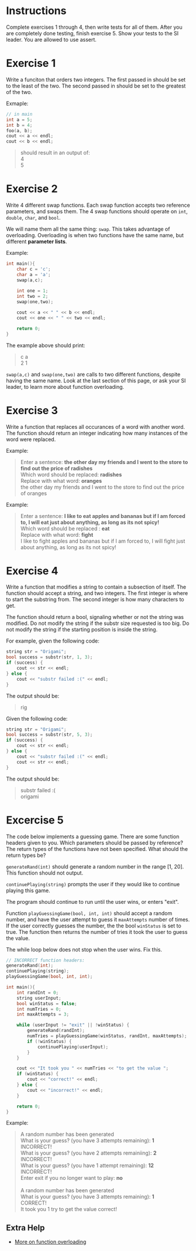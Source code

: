 # Instructions

Complete exercises 1 through 4, then write tests for all of them.
After you are completely done testing, finish exercise 5.
Show your tests to the SI leader.
You are allowed to use assert.


# Exercise 1

Write a funciton that orders two integers.
The first passed in should be set to the least of the two.
The second passed in should be set to the greatest of the two.

Exmaple:
```c++ 
// in main
int a = 5;
int b = 4;
foo(a, b);
cout << a << endl;
cout << b << endl;
```
> should result in an output of: <br>
> 4<br>
> 5


# Exercise 2

Write 4 different swap functions.
Each swap function accepts two reference parameters, and swaps them.
The 4 swap functions should operate on ``int``, ``double``, ``char``, and ``bool``.

We will name them all the same thing: ``swap``.
This takes advantage of overloading.
Overloading is when two functions have the same name, but different **parameter lists**.

Example:
```c++
int main(){
	char c = 'c';
	char a = 'a';
	swap(a,c);
	
	int one = 1;
	int two = 2;
	swap(one,two);

	cout << a << " " << b << endl;
	cout << one << " " << two << endl;

	return 0;
}
```
The example above should print:

> c a<br>
> 2 1

`swap(a,c)` and `swap(one,two)` are calls to two different functions, despite having the same name.
Look at the last section of this page, or ask your SI leader, to learn more about function overloading.


# Exercise 3

Write a function that replaces all occurances of a word with another word.
The function should return an integer indicating how many instances of the word were replaced.

Example:
> Enter a sentence: **the other day my friends and I went to the store to find out the price of radishes**<br>
> Which word should be replaced:  **radishes**<br>
> Replace with what word: **oranges**<br>
> the other day my friends and I went to the store to find out the price of oranges

Example:
> Enter a sentence: **I like to eat apples and bananas but if I am forced to, I will eat just about anything, as long as its not spicy!**<br>
> Which word should be replaced : **eat**<br>
> Replace with what word: **fight** <br>
> I like to fight apples and bananas but if I am forced to, I will fight just about anything, as long as its not spicy!


# Exercise 4

Write a function that modifies a string to contain a subsection of itself.
The function should accept a string, and two integers.
The first integer is where to start the substring from.
The second integer is how many characters to get.

The function should return a bool, signaling whether or not the string was modified.
Do not modify the string if the substr size requested is too big.
Do not modify the string if the starting position is inside the string.

For example, given the following code:

```c++
string str = "Origami";
bool success = substr(str, 1, 3);
if (success) {
    cout << str << endl;
} else {
    cout << "substr failed :(" << endl;
}
```

The output should be:

> rig

Given the following code:

```c++
string str = "Origami";
bool success = substr(str, 5, 3);
if (success) {
    cout << str << endl;
} else {
    cout << "substr failed :(" << endl;
    cout << str << endl;
}
```

The output should be:

> substr failed :(<br>
> origami

# Excercise 5

The code below implements a guessing game.
There are some function headers given to you.
Which parameters should be passed by reference?
The return types of the functions have not been specified. 
What should the return types be?

`generateRand(int)` should generate a random number in the range [1, 20].
This function should not output.

`continuePlaying(string)` prompts the user if they would like to continue playing this game.

The program should continue to run until the user wins, or enters "exit".

Function `playGuessingGame(bool, int, int)` should accept a random number,
and have the user attempt to guess it `maxAttempts` number of times.
If the user correctly guesses the number, the the bool `winStatus` is set to true.
The function then returns the number of tries it took the user to guess the value.

The while loop below does not stop when the user wins.
Fix this.


```c++
// INCORRECT function headers:
generateRand(int);
continuePlaying(string);
playGuessingGame(bool, int, int);

int main(){
	int randInt = 0;
	string userInput;
	bool winStatus = false;
	int numTries = 0;
	int maxAttempts = 3;

	while (userInput != "exit" || !winStatus) {
		generateRand(randInt);
		numTries = playGuessingGame(winStatus, randInt, maxAttempts);
		if (!winStatus) {
			continuePlaying(userInput);
		}
	}

	cout << "It took you " << numTries << "to get the value ";
	if (winStatus) {
		cout << "correct!" << endl;
	} else {
		cout << "incorrect!" << endl;
	}

	return 0;
} 
```
Example:
> A random number has been generated <br>
> What is your guess? (you have 3 attempts remaining): **1**<br>
> INCORRECT!<br>
> What is your guess? (you have 2 attempts remainiing): **2**<br>
> INCORRECT! <br>
> What is your guess? (you have 1 attempt remaining): **12**<br>
> INCORRECT! <br>
> Enter exit if you no longer want to play: **no** <br>
><br>
> A random number has been generated <br>
> What is your guess? (you have 3 attempts remaining): **1**<br>
> CORRECT!<br>
> It took you 1 try to get the value correct!


Extra Help
---

* [More on function overloading](http://www.learncpp.com/cpp-tutorial/76-function-overloading/)


